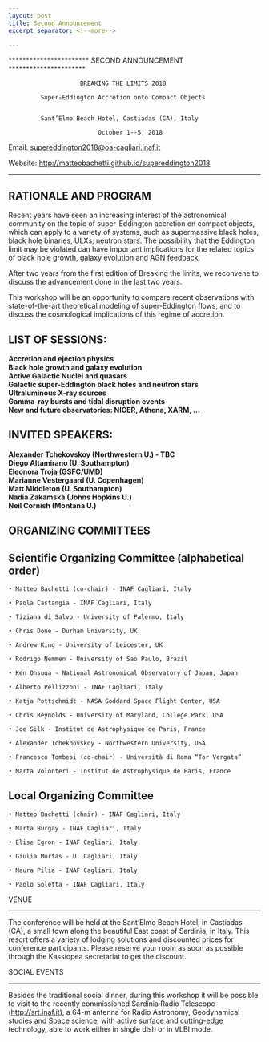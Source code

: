 ```yaml
---
layout: post
title: Second Announcement
excerpt_separator: <!--more-->

---
```


   *********************** SECOND ANNOUNCEMENT **********************

                        BREAKING THE LIMITS 2018

             Super-Eddington Accretion onto Compact Objects


             Sant’Elmo Beach Hotel, Castiadas (CA), Italy

                 	         October 1--5, 2018

   Email: supereddington2018@oa-cagliari.inaf.it

   Website: http://matteobachetti.github.io/supereddington2018

   *****************************************************************

<!--more-->

RATIONALE AND PROGRAM
---------------------
Recent years have seen an increasing interest of the astronomical community on the topic of super-Eddington accretion on compact objects, which can apply to a variety of systems, such as supermassive black holes, black hole binaries, ULXs, neutron stars. The possibility that the Eddington limit may be violated can have important implications for the related topics of black hole growth, galaxy evolution and AGN feedback.


After two years from the first edition of Breaking the limits, we reconvene to discuss the advancement done in the last two years.


This workshop will be an opportunity to compare recent observations with state-of-the-art theoretical modeling of super-Eddington flows, and to discuss the cosmological implications of this regime of accretion.


LIST OF SESSIONS:
-----------------


<b>Accretion and ejection physics</b><br />
<b>Black hole growth and galaxy evolution</b><br />
<b>Active Galactic Nuclei and quasars</b><br />
<b>Galactic super-Eddington black holes and neutron stars</b><br /> 
<b>Ultraluminous X-ray sources</b><br />
<b>Gamma-ray bursts and tidal disruption events</b><br />
<b>New and future observatories: NICER, Athena, XARM, ...</b><br />

INVITED SPEAKERS:
-----------------
    
<b>Alexander Tchekovskoy (Northwestern U.) - TBC </b><br />
<b>Diego Altamirano (U. Southampton)</b><br />
<b>Eleonora Troja (GSFC/UMD)</b><br />
<b>Marianne Vestergaard (U. Copenhagen)</b><br /> 
<b>Matt Middleton (U. Southampton)</b><br />
<b>Nadia Zakamska (Johns Hopkins U.)</b><br />
<b>Neil Cornish (Montana U.)</b><br />


   
    
ORGANIZING COMMITTEES
---------------------

## Scientific Organizing Committee (alphabetical order)


    • Matteo Bachetti (co-chair) - INAF Cagliari, Italy

    • Paola Castangia - INAF Cagliari, Italy

    • Tiziana di Salvo - University of Palermo, Italy

    • Chris Done - Durham University, UK

    • Andrew King - University of Leicester, UK

    • Rodrigo Nemmen - University of Sao Paulo, Brazil

    • Ken Ohsuga - National Astronomical Observatory of Japan, Japan

    • Alberto Pellizzoni - INAF Cagliari, Italy

    • Katja Pottschmidt - NASA Goddard Space Flight Center, USA

    • Chris Reynolds - University of Maryland, College Park, USA

    • Joe Silk - Institut de Astrophysique de Paris, France

    • Alexander Tchekhovskoy - Northwestern University, USA

    • Francesco Tombesi (co-chair) - Università di Roma “Tor Vergata”

    • Marta Volonteri - Institut de Astrophysique de Paris, France


## Local Organizing Committee

    • Matteo Bachetti (chair) - INAF Cagliari, Italy

    • Marta Burgay - INAF Cagliari, Italy

    • Elise Egron - INAF Cagliari, Italy

    • Giulia Murtas - U. Cagliari, Italy

    • Maura Pilia - INAF Cagliari, Italy

    • Paolo Soletta - INAF Cagliari, Italy

VENUE

-----


The conference will be held at the Sant’Elmo Beach Hotel, in Castiadas (CA), a small town along the beautiful East coast of Sardinia, in Italy. This resort offers a variety of lodging solutions and discounted prices for conference participants. Please reserve your room as soon as possible through the Kassiopea secretariat to get the discount.



SOCIAL EVENTS

-------------


Besides the traditional social dinner, during this workshop it will be possible to visit to the recently commissioned Sardinia Radio Telescope (http://srt.inaf.it), a 64-m antenna for Radio Astronomy, Geodynamical studies and Space science, with active surface and cutting-edge technology, able to work either in single dish or in VLBI mode.

